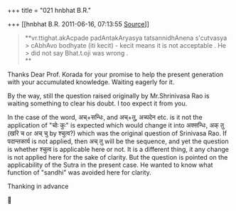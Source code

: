 +++
title = "021 hnbhat B.R."

+++
[[hnbhat B.R.	2011-06-16, 07:13:55 [Source](https://groups.google.com/g/bvparishat/c/tRWGLk8yEyg)]]



> **vr.ttighat.akAcpade padAntakAryasya tatsannidhAnena s'cutvasya > cAbhAvo bodhyate (iti kecit) - kecit means it is not acceptable . He > did not say Bhat.t.oji was wrong .  
> **

  

Thanks Dear Prof. Korada for your promise to help the present generation with your accumulated knowledge. Waiting eagerly for it.

  

By the way, still the question raised originally by Mr.Shrinivasa Rao is waiting something to clear his doubt. I too expect it from you.

  

In the case of the word, अच्+सन्धिः, and अच्+तु, अच्पदेन etc. is it not the application of "चोः कुः" is expected which would change it into अक्सन्धिः, अक् तु (खरि च or अच् चु by श्चुत्व?) which was the original question of Srinivasa Rao. If पदान्तकार्य is not applied, then अच् तु will be the sequence, and yet the question is whether श्चुत्व is applicable here or not.  It is a different thing, it any change is not applied here for the sake of clarity. But the question is pointed on the applicability of the Sutra in the present case. He wanted to know what function of "sandhi" was avoided here for clarity.

  

Thanking in advance

  



